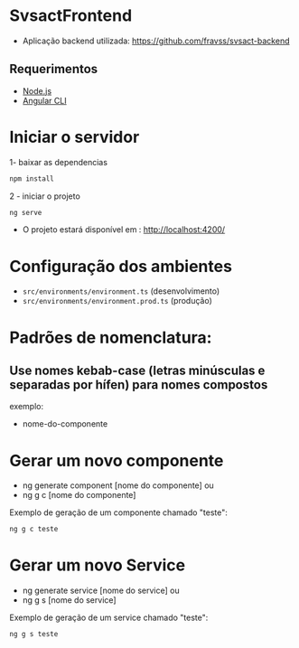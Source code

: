 # SvsactFrontend
- Aplicação backend utilizada: https://github.com/fravss/svsact-backend
## Requerimentos

- [Node.js](https://nodejs.org/)
- [Angular CLI](https://angular.io/cli) 
  

# Iniciar o servidor

1- baixar as dependencias

```bash
npm install
```

2 - iniciar o projeto

```bash
ng serve
```

- O projeto estará disponível em : [http://localhost:4200/](http://localhost:4200/)

# Configuração dos ambientes

 - `src/environments/environment.ts` (desenvolvimento)
 - `src/environments/environment.prod.ts` (produção)


# Padrões de nomenclatura:
## Use nomes kebab-case (letras minúsculas e separadas por hífen) para nomes compostos
exemplo:

- nome-do-componente

# Gerar um novo componente
- ng generate component [nome do componente]
 ou
- ng g c [nome do componente]

 Exemplo de geração de um componente chamado "teste":

```bash
ng g c teste
```

# Gerar um novo Service
- ng generate service [nome do service]
 ou
- ng g s [nome do service]

 Exemplo de geração de um service chamado "teste":

```bash
ng g s teste
```



